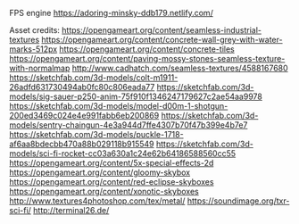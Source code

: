 FPS engine
https://adoring-minsky-ddb179.netlify.com/

Asset credits:
https://opengameart.org/content/seamless-industrial-textures
https://opengameart.org/content/concrete-wall-grey-with-water-marks-512px
https://opengameart.org/content/concrete-tiles
https://opengameart.org/content/paving-mossy-stones-seamless-texture-with-normalmap
http://www.cadhatch.com/seamless-textures/4588167680
https://sketchfab.com/3d-models/colt-m1911-26adfd631730494ab0fc80c806eada77
https://sketchfab.com/3d-models/sig-sauer-p250-anim-75f910f1346247179627c2ae54aa9978
https://sketchfab.com/3d-models/model-d00m-1-shotgun-200ed3469c024e4e991fabb6eb200869
https://sketchfab.com/3d-models/sentry-chaingun-4e3a944d7ffe4307b70f47b399e4b7e7
https://sketchfab.com/3d-models/puckle-1718-af6aa8bdecbb470a88b029118b915549
https://sketchfab.com/3d-models/sci-fi-rocket-cc03a630a1c24e62b64186588560cc55
https://opengameart.org/content/5x-special-effects-2d
https://opengameart.org/content/gloomy-skybox
https://opengameart.org/content/red-eclipse-skyboxes
https://opengameart.org/content/xonotic-skyboxes
http://www.textures4photoshop.com/tex/metal/
https://soundimage.org/txr-sci-fi/
http://terminal26.de/